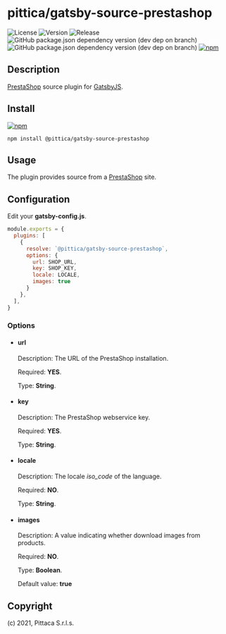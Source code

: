# pittica/gatsby-source-prestashop

![License](https://img.shields.io/github/license/pittica/gatsby-source-prestashop)
![Version](https://img.shields.io/github/package-json/v/pittica/gatsby-source-prestashop)
![Release](https://img.shields.io/github/v/release/pittica/gatsby-source-prestashop)
![GitHub package.json dependency version (dev dep on branch)](https://img.shields.io/github/package-json/dependency-version/pittica/gatsby-source-prestashop/dev/gatsby)
![GitHub package.json dependency version (dev dep on branch)](https://img.shields.io/github/package-json/dependency-version/pittica/gatsby-source-prestashop/dev/react)
[![npm](https://img.shields.io/npm/v/@pittica/gatsby-source-prestashop)](https://www.npmjs.com/package/@pittica/gatsby-source-prestashop)

## Description

[PrestaShop](https://www.prestashop.com/) source plugin for [GatsbyJS](https://www.gatsbyjs.org/).

## Install

[![npm](https://img.shields.io/npm/v/@pittica/gatsby-source-prestashop)](https://www.npmjs.com/package/@pittica/gatsby-source-prestashop)

```shell
npm install @pittica/gatsby-source-prestashop
```

## Usage

The plugin provides source from a [PrestaShop](https://www.prestashop.com/) site.

## Configuration

Edit your **gatsby-config.js**.

```javascript
module.exports = {
  plugins: [
    {
      resolve: `@pittica/gatsby-source-prestashop`,
      options: {
        url: SHOP_URL,
        key: SHOP_KEY,
        locale: LOCALE,
        images: true
      }
    },
  ],
}
```
### Options

* #### url
  Description: The URL of the PrestaShop installation.

  Required: **YES**.

  Type: **String**.
* #### key
  Description: The PrestaShop webservice key.

  Required: **YES**.

  Type: **String**.
* #### locale
  Description: The locale *iso_code* of the language.

  Required: **NO**.

  Type: **String**.
* #### images
  Description: A value indicating whether download images from products.

  Required: **NO**.

  Type: **Boolean**.

  Default value: **true**


## Copyright

(c) 2021, Pittaca S.r.l.s.
